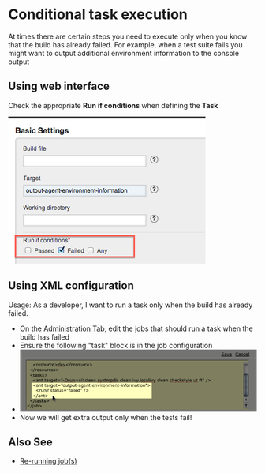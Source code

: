 # Conditional task execution

At times there are certain steps you need to execute only when you know that the build has already failed. For example, when a test suite fails you might want to output additional environment information to the console output

## Using web interface

Check the appropriate **Run if conditions** when defining the **Task**

![](../resources/images/conditional_task_execution.png)

## Using XML configuration

Usage: As a developer, I want to run a task only when the build has already failed.

-   On the [Administration Tab](../navigations/administration_page.md), edit the jobs that should run a task when the build has failed
-   Ensure the following "task" block is in the job configuration
-   ![](../resources/images/2_conditional_task_config.png)
-   Now we will get extra output only when the tests fail!

## Also See

-   [Re-running job(s)](../faq/job_rerun.md)